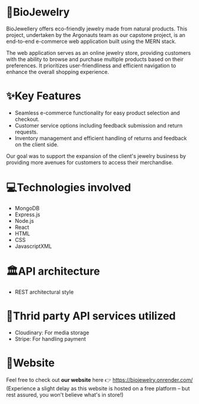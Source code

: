 # 💎BioJewelry
  
BioJewellery offers eco-friendly jewelry made from natural products. This project, undertaken by the Argonauts team as our capstone project, is an end-to-end e-commerce web application built using the MERN stack.

The web application serves as an online jewelry store, providing customers with the ability to browse and purchase multiple products based on their preferences. It prioritizes user-friendliness and efficient navigation to enhance the overall shopping experience.

# ✨Key Features

 - Seamless e-commerce functionality for easy product selection and checkout.
 - Customer service options including feedback submission and return requests.
 - Inventory management and efficient handling of returns and feedback on the client side.

Our goal was to support the expansion of the client's jewelry business by providing more avenues for customers to access their merchandise.

# 💻Technologies involved
  - MongoDB
  - Express.js
  - Node.js
  - React
  - HTML
  - CSS
  - JavascriptXML

# 🏛API architecture
  - REST architectural style

# 🤝Thrid party API services utilized
  - Cloudinary: For media storage
  - Stripe: For handling payment

# 🔗Website
Feel free to check out **our website** here 👉 https://biojewelry.onrender.com/ (Experience a slight delay as this website is hosted on a free platform – but rest assured, you won't believe what's in store!)
